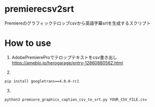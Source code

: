 # premierecsv2srt
Premiereのグラフィックテロップcsvから英語字幕srtを生成するスクリプト

# How to use

1. AdobePremiereProでテロップテキストをcsv書き出し
https://ameblo.jp/herogarage/entry-12860880562.html

3. 
```sh
pip install googletrans==4.0.0-rc1
```

3. 
```sh
python3 premiere_graphics_caption_csv_to_srt.py YOUR_CSV_FILE.csv
```
